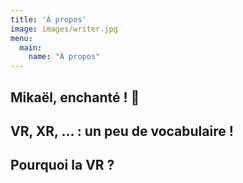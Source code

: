 ```yaml
---
title: 'À propos'
image: images/writer.jpg
menu:
  main:
    name: "À propos"
---
```


## Mikaël, enchanté ! 🤝

## VR, XR, ... : un peu de vocabulaire !

## Pourquoi la VR ? 